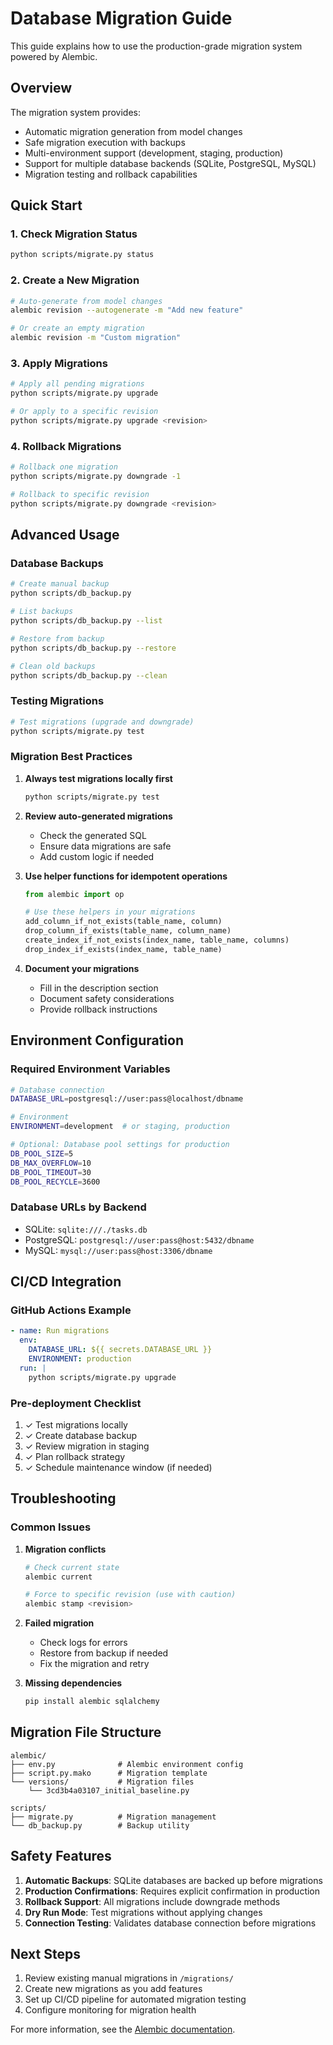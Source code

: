# Database Migration Guide

This guide explains how to use the production-grade migration system powered by Alembic.

## Overview

The migration system provides:
- Automatic migration generation from model changes
- Safe migration execution with backups
- Multi-environment support (development, staging, production)
- Support for multiple database backends (SQLite, PostgreSQL, MySQL)
- Migration testing and rollback capabilities

## Quick Start

### 1. Check Migration Status
```bash
python scripts/migrate.py status
```

### 2. Create a New Migration
```bash
# Auto-generate from model changes
alembic revision --autogenerate -m "Add new feature"

# Or create an empty migration
alembic revision -m "Custom migration"
```

### 3. Apply Migrations
```bash
# Apply all pending migrations
python scripts/migrate.py upgrade

# Or apply to a specific revision
python scripts/migrate.py upgrade <revision>
```

### 4. Rollback Migrations
```bash
# Rollback one migration
python scripts/migrate.py downgrade -1

# Rollback to specific revision
python scripts/migrate.py downgrade <revision>
```

## Advanced Usage

### Database Backups
```bash
# Create manual backup
python scripts/db_backup.py

# List backups
python scripts/db_backup.py --list

# Restore from backup
python scripts/db_backup.py --restore

# Clean old backups
python scripts/db_backup.py --clean
```

### Testing Migrations
```bash
# Test migrations (upgrade and downgrade)
python scripts/migrate.py test
```

### Migration Best Practices

1. **Always test migrations locally first**
   ```bash
   python scripts/migrate.py test
   ```

2. **Review auto-generated migrations**
   - Check the generated SQL
   - Ensure data migrations are safe
   - Add custom logic if needed

3. **Use helper functions for idempotent operations**
   ```python
   from alembic import op
   
   # Use these helpers in your migrations
   add_column_if_not_exists(table_name, column)
   drop_column_if_exists(table_name, column_name)
   create_index_if_not_exists(index_name, table_name, columns)
   drop_index_if_exists(index_name, table_name)
   ```

4. **Document your migrations**
   - Fill in the description section
   - Document safety considerations
   - Provide rollback instructions

## Environment Configuration

### Required Environment Variables
```bash
# Database connection
DATABASE_URL=postgresql://user:pass@localhost/dbname

# Environment
ENVIRONMENT=development  # or staging, production

# Optional: Database pool settings for production
DB_POOL_SIZE=5
DB_MAX_OVERFLOW=10
DB_POOL_TIMEOUT=30
DB_POOL_RECYCLE=3600
```

### Database URLs by Backend
- SQLite: `sqlite:///./tasks.db`
- PostgreSQL: `postgresql://user:pass@host:5432/dbname`
- MySQL: `mysql://user:pass@host:3306/dbname`

## CI/CD Integration

### GitHub Actions Example
```yaml
- name: Run migrations
  env:
    DATABASE_URL: ${{ secrets.DATABASE_URL }}
    ENVIRONMENT: production
  run: |
    python scripts/migrate.py upgrade
```

### Pre-deployment Checklist
1. ✓ Test migrations locally
2. ✓ Create database backup
3. ✓ Review migration in staging
4. ✓ Plan rollback strategy
5. ✓ Schedule maintenance window (if needed)

## Troubleshooting

### Common Issues

1. **Migration conflicts**
   ```bash
   # Check current state
   alembic current
   
   # Force to specific revision (use with caution)
   alembic stamp <revision>
   ```

2. **Failed migration**
   - Check logs for errors
   - Restore from backup if needed
   - Fix the migration and retry

3. **Missing dependencies**
   ```bash
   pip install alembic sqlalchemy
   ```

## Migration File Structure

```
alembic/
├── env.py              # Alembic environment config
├── script.py.mako      # Migration template
└── versions/           # Migration files
    └── 3cd3b4a03107_initial_baseline.py

scripts/
├── migrate.py          # Migration management
└── db_backup.py        # Backup utility
```

## Safety Features

1. **Automatic Backups**: SQLite databases are backed up before migrations
2. **Production Confirmations**: Requires explicit confirmation in production
3. **Rollback Support**: All migrations include downgrade methods
4. **Dry Run Mode**: Test migrations without applying changes
5. **Connection Testing**: Validates database connection before migrations

## Next Steps

1. Review existing manual migrations in `/migrations/`
2. Create new migrations as you add features
3. Set up CI/CD pipeline for automated migration testing
4. Configure monitoring for migration health

For more information, see the [Alembic documentation](https://alembic.sqlalchemy.org/).